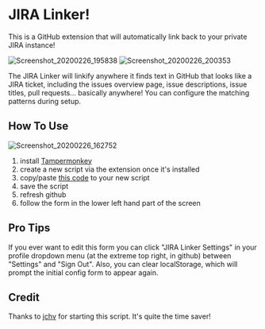# JIRA Linker!

This is a GitHub extension that will automatically link back to your private JIRA instance!

![Screenshot_20200226_195838](https://user-images.githubusercontent.com/15232461/75402283-67702280-58d2-11ea-96db-096681bb692b.png)
![Screenshot_20200226_200353](https://user-images.githubusercontent.com/15232461/75402553-20cef800-58d3-11ea-9a68-7fc4fe5f5735.png)

The JIRA Linker will linkify anywhere it finds text in GitHub that looks like a JIRA ticket, including the issues overview page, issue descriptions, issue titles, pull requests... basically anywhere!  You can configure the matching patterns during setup.

## How To Use

![Screenshot_20200226_162752](https://user-images.githubusercontent.com/15232461/75389684-f1a98e00-58b4-11ea-838e-ddf0586fdc50.png)

1. install [Tampermonkey](https://chrome.google.com/webstore/detail/tampermonkey/dhdgffkkebhmkfjojejmpbldmpobfkfo?hl=en)
1. create a new script via the extension once it's installed
1. copy/paste [this code](https://raw.githubusercontent.com/dimitropoulos/jira-linker/master/index.js) to your new script
1. save the script
1. refresh github
1. follow the form in the lower left hand part of the screen

## Pro Tips

If you ever want to edit this form you can click "JIRA Linker Settings" in your profile dropdown menu (at the extreme top right, in github) between "Settings" and "Sign Out".  Also, you can clear localStorage, which will prompt the initial config form to appear again.

## Credit

Thanks to [jchv](https://github.com/jchv/userscripts/blob/master/github/jira-link.user.js) for starting this script.  It's quite the time saver!
